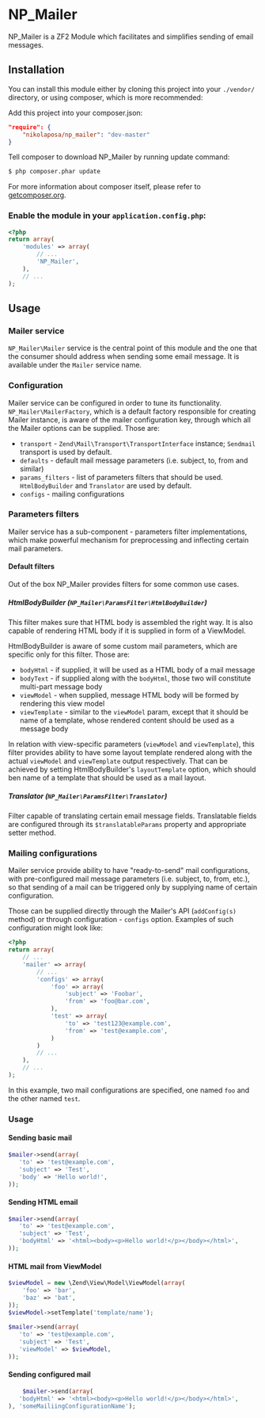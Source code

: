 # NP_Mailer

NP_Mailer is a ZF2 Module which facilitates and simplifies sending of email messages.

## Installation

You can install this module either by cloning this project into your `./vendor/` directory, 
or using composer, which is more recommended:

Add this project into your composer.json:

```json
"require": {
    "nikolaposa/np_mailer": "dev-master"
}
```

Tell composer to download NP_Mailer by running update command:

```bash
$ php composer.phar update
```
    
For more information about composer itself, please refer to [getcomposer.org](http://getcomposer.org/).

### Enable the module in your `application.config.php`:

```php
<?php
return array(
    'modules' => array(
        // ...
        'NP_Mailer',
    ),
    // ...
);
```
    
## Usage

### Mailer service

`NP_Mailer\Mailer` service is the central point of this module and the one that the consumer should address 
when sending some email message. It is available under the `Mailer` service name.

### Configuration

Mailer service can be configured in order to tune its functionality. `NP_Mailer\MailerFactory`, which is a 
default factory responsible for creating Mailer instance, is aware of the mailer configuration key, through 
which all the Mailer options can be supplied. Those are:

* `transport` - `Zend\Mail\Transport\TransportInterface` instance; `Sendmail` transport is used by default.
* `defaults` - default mail message parameters (i.e. subject, to, from and similar)
* `params_filters` - list of parameters filters that should be used. `HtmlBodyBuilder` and `Translator` are used by default.
* `configs` - mailing configurations

### Parameters filters

Mailer service has a sub-component - parameters filter implementations, which make powerful mechanism for 
preprocessing and inflecting certain mail parameters.

#### Default filters

Out of the box NP_Mailer provides filters for some common use cases. 

##### HtmlBodyBuilder (`NP_Mailer\ParamsFilter\HtmlBodyBuilder`)

This filter makes sure that HTML body is assembled the right way. It is also capable of rendering HTML body if 
it is supplied in form of a ViewModel.

HtmlBodyBuilder is aware of some custom mail parameters, which are specific only for this filter. Those are:
* `bodyHtml` - if supplied, it will be used as a HTML body of a mail message
* `bodyText` - if supplied along with the `bodyHtml`, those two will constitute multi-part message body
* `viewModel` - when supplied, message HTML body will be formed by rendering this view model
* `viewTemplate` - similar to the `viewModel` param, except that it should be name of a template, whose rendered content should be used as a message body

In relation with view-specific parameters (`viewModel` and `viewTemplate`), this filter provides ability to have some 
layout template rendered along with the actual `viewModel` and `viewTemplate` output respectively. That can be achieved 
by setting HtmlBodyBuilder's `layoutTemplate` option, which should ben name of a template that should be used as a mail layout.

##### Translator (`NP_Mailer\ParamsFilter\Translator`)

Filter capable of translating certain email message fields. Translatable fields are configured through its 
`$translatableParams` property and appropriate setter method.

### Mailing configurations

Mailer service provide ability to have "ready-to-send" mail configurations, with pre-configured mail message parameters 
(i.e. subject, to, from, etc.), so that sending of a mail can be triggered only by supplying name of certain configuration.

Those can be supplied directly through the Mailer's API (`addConfig(s)` method) or through configuration - `configs` option. 
Examples of such configuration might look like:

```php
<?php
return array(
    // ...
    'mailer' => array(
        // ...
        'configs' => array(
            'foo' => array(
                'subject' => 'Foobar',
                'from' => 'foo@bar.com',
            ),
            'test' => array(
                'to' => 'test123@example.com',
                'from' => 'test@example.com',
            )
        )
        // ...
    ),
    // ...
);
```
    
In this example, two mail configurations are specified, one named `foo` and the other named `test`.

### Usage

#### Sending basic mail

```php
$mailer->send(array(
   'to' => 'test@example.com',
   'subject' => 'Test',
   'body' => 'Hello world!',
));
```
    
#### Sending HTML email

```php
$mailer->send(array(
   'to' => 'test@example.com',
   'subject' => 'Test',
   'bodyHtml' => '<html><body><p>Hello world!</p></body></html>',
));
```
    
#### HTML mail from ViewModel

```php
$viewModel = new \Zend\View\Model\ViewModel(array(
    'foo' => 'bar',
    'baz' => 'bat',
));
$viewModel->setTemplate('template/name');
 
$mailer->send(array(
   'to' => 'test@example.com',
   'subject' => 'Test',
   'viewModel' => $viewModel,
));
```
    
#### Sending configured mail

```php
    $mailer->send(array(
   'bodyHtml' => '<html><body><p>Hello world!</p></body></html>',
), 'someMailiingConfigurationName');
```